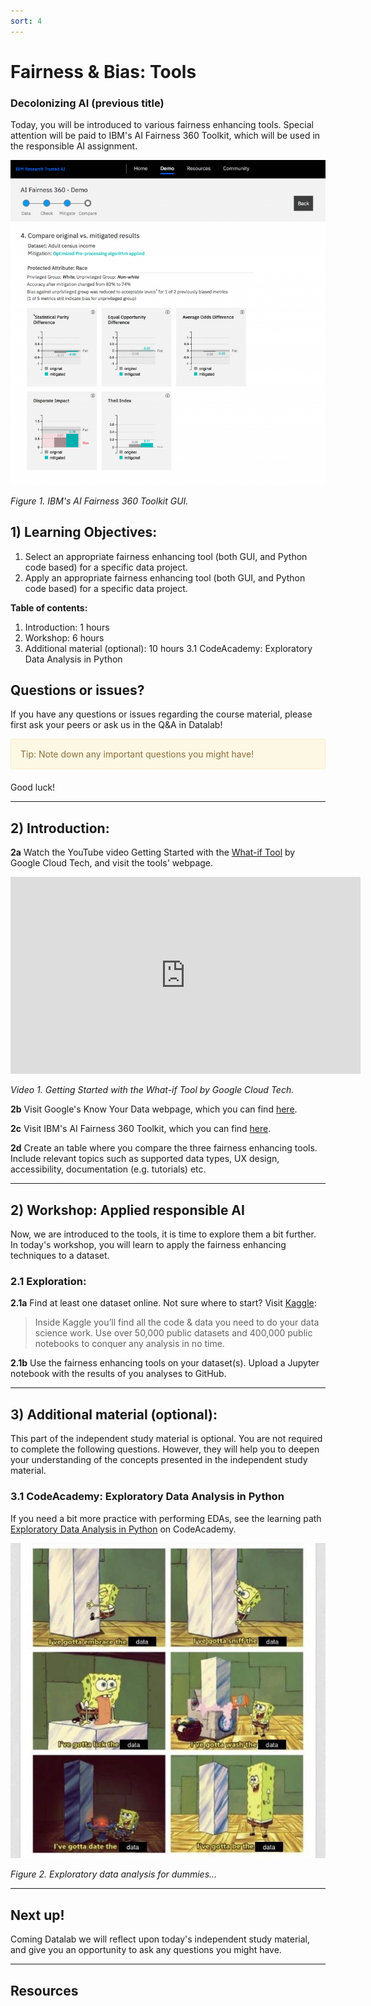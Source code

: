 ```yaml
---
sort: 4
---
```


# Fairness & Bias: Tools
### Decolonizing AI (previous title)

Today, you will be introduced to various fairness enhancing tools. Special attention will be paid to IBM's AI Fairness 360 Toolkit, which will be used in the responsible AI assignment.

<img src="./images/aif360.png" alt="aif360" width="800">

*Figure 1. IBM's AI Fairness 360 Toolkit GUI.*

## 1) Learning Objectives:

1. Select an appropriate fairness enhancing tool (both GUI, and Python code based) for a specific data project.
2. Apply an appropriate fairness enhancing tool (both GUI, and Python code based) for a specific data project.


__Table of contents:__
1. Introduction: 1 hours
2. Workshop: 6 hours
3. Additional material (optional): 10 hours
   3.1 CodeAcademy: Exploratory Data Analysis in Python

## Questions or issues?
If you have any questions or issues regarding the course material, please first ask your peers or ask us in the Q&A in Datalab!

<div style="padding: 15px; border: 1px solid transparent; border-color: transparent; margin-bottom: 20px; border-radius: 4px; color: #8a6d3b;; background-color: #fcf8e3; border-color: #faebcc;">
Tip: Note down any important questions you might have!
 </div>

Good luck!

***

## 2) Introduction:

__2a__ Watch the YouTube video Getting Started with the [What-if Tool](https://pair-code.github.io/what-if-tool/) by Google Cloud Tech, and visit the tools' webpage.

<iframe width="560" height="315" src="https://www.youtube.com/embed/qTUUwfG1vSs" title="YouTube video player" frameborder="0" allow="accelerometer; autoplay; clipboard-write; encrypted-media; gyroscope; picture-in-picture" allowfullscreen></iframe>

*Video 1. Getting Started with the What-if Tool by Google Cloud Tech.*

__2b__ Visit Google's Know Your Data webpage, which you can find [here](https://knowyourdata.withgoogle.com/).

__2c__  Visit IBM's AI Fairness 360 Toolkit, which you can find [here](https://aif360.mybluemix.net/).

__2d__ Create an table where you compare the three fairness enhancing tools. Include relevant topics such as supported data types, UX design, accessibility, documentation (e.g. tutorials) etc.

***

## 2) Workshop: Applied responsible AI

Now, we are introduced to the tools, it is time to explore them a bit further. In today's workshop, you will learn to apply the fairness enhancing techniques to a dataset.

### 2.1 Exploration:

__2.1a__ Find at least one dataset online. Not sure where to start? Visit [Kaggle](https://www.kaggle.com/):

>Inside Kaggle you’ll find all the code & data you need to do your data science work. Use over 50,000 public datasets and 400,000 public notebooks to conquer any analysis in no time.

__2.1b__ Use the fairness enhancing tools on your dataset(s). Upload a Jupyter notebook with the results of you analyses to GitHub.

***

## 3) Additional material (optional):

This part of the independent study material is optional. You are not required to complete the following questions. However, they will help you to deepen your understanding of the concepts presented in the independent study material.

### 3.1 CodeAcademy: Exploratory Data Analysis in Python

If you need a bit more practice with performing EDAs, see the learning path [Exploratory Data Analysis in Python](https://www.codecademy.com/learn/eda-exploratory-data-analysis-python)  on CodeAcademy.

<img src="./images/eda_meme.jpg" alt="aif360" width="800">

*Figure 2. Exploratory data analysis for dummies...*

***

## Next up!
Coming Datalab we will reflect upon today's independent study material, and give you an opportunity to ask any questions you might have.

***

## Resources
